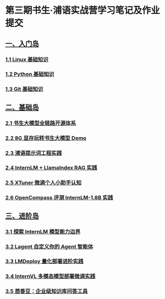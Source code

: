 # 第三期书生·浦语实战营学习笔记及作业提交

## [一、入门岛](1.入门岛.md)

### [1.1 Linux 基础知识](入门岛/1.1%20Linux%20基础知识.md)

### [1.2 Python 基础知识](入门岛/1.2%20Python%20基础知识.md)

### [1.3 Git 基础知识](入门岛/1.3%20Git%20基础知识.md)



## [二、基础岛](2.基础岛.md)

### [2.1 书生大模型全链路开源体系](基础岛/2.1%20书生大模型全链路开源体系.md)

### [2.2 8G 显存玩转书生大模型 Demo](基础岛/2.2%208G%20显存玩转书生大模型%20Demo.md)

### [2.3 浦语提示词工程实践](基础岛/2.3%20浦语提示词工程实践.md)

### [2.4 InternLM + LlamaIndex RAG 实践](基础岛/2.4%20InternLM%20+%20LlamaIndex%20RAG%20实践.md)

### [2.5 XTuner 微调个人小助手认知](基础岛/2.5%20XTuner%20微调个人小助手认知.md)

### [2.6 OpenCompass 评测 InternLM-1.8B 实践](基础岛/2.6%20OpenCompass%20评测%20InternLM-1.8B%20实践.md)

## [三、进阶岛](3.进阶岛.md)

### [3.1 探索 InternLM 模型能力边界](进阶岛/3.1%20探索%20InternLM%20模型能力边界.md)

### [3.2 Lagent 自定义你的 Agent 智能体](进阶岛/3.2%20Lagent%20自定义你的%20Agent%20智能体.md)

### [3.3 LMDeploy 量化部署进阶实践](进阶岛/3.3%20LMDeploy%20量化部署进阶实践.md)

### [3.4 InternVL 多模态模型部署微调实践](进阶岛/3.4%20InternVL%20多模态模型部署微调实践.md)

### [3.5 茴香豆：企业级知识库问答工具](进阶岛/3.5%20茴香豆：企业级知识库问答工具.md)


